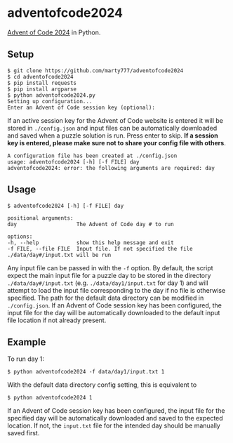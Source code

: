 # adventofcode2024
[Advent of Code 2024](https://adventofcode.com/2024) in Python.

## Setup

```console
$ git clone https://github.com/marty777/adventofcode2024
$ cd adventofcode2024
$ pip install requests
$ pip install argparse
$ python adventofcode2024.py
Setting up configuration...
Enter an Advent of Code session key (optional):
```

If an active session key for the Advent of Code website is entered it will be stored in `./config.json` and input files can be automatically downloaded and saved when a puzzle solution is run. Press enter to skip. **If a session key is entered, please make sure not to share your config file with others**.

```console
A configuration file has been created at ./config.json
usage: adventofcode2024 [-h] [-f FILE] day
adventofcode2024: error: the following arguments are required: day
```

## Usage

```console
$ adventofcode2024 [-h] [-f FILE] day

positional arguments:
day                   The Advent of Code day # to run

options:
-h, --help            show this help message and exit
-f FILE, --file FILE  Input file. If not specified the file ./data/day#/input.txt will be run
```

Any input file can be passed in with the `-f` option. By default, the script expect the main input file for a puzzle day to be stored in the directory `./data/day#/input.txt` (e.g. `./data/day1/input.txt` for day 1) and will attempt to load the input file corresponding to the day if no file is otherwise specified. The path for the default data directory can be modified in `./config.json`. If an Advent of Code session key has been configured, the input file for the day will be automatically downloaded to the default input file location if not already present.

## Example

To run day 1:

```console
$ python adventofcode2024 -f data/day1/input.txt 1 
```

With the default data directory config setting, this is equivalent to

```console
$ python adventofcode2024 1
```

If an Advent of Code session key has been configured, the input file for the specified day will be automatically downloaded and saved to the expected location. If not, the `input.txt` file for the intended day should be manually saved first.